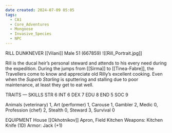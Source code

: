 ```yaml
---
date created: 2024-07-09 05:05
tags:
  - CA1
  - Core_Adventures
  - Mongoose
  - Invasive_Species
  - NPC
---
```


RILL DUNKNEVER
[[Vilani]] Male 51 (667859)
![[Rill_Portrait.jpg]]

Rill is the ducal heir’s personal steward and attends to his every need during the expedition. During the jumps from [[Sirma]] to [[Tinea-Fabre]], the Travellers come to know and appreciate old Rilly’s excellent cooking. Even when the _Superb Starling_ is sputtering and stalling due to poor maintenance, at least they get to eat well.

TRAITS — SKILLS
STR 6 INT 6
DEX 7 EDU 8
END 5 SOC 9

Animals (veterinary) 1, Art (performer) 1, Carouse 1, Gambler 2, Medic 0, Profession (chef) 2, Stealth 0, Steward 3, Survival 0

EQUIPMENT House [[Okhotnikov]] Apron, Field Kitchen
Weapons: Kitchen Knife (1D)
Armor: Jack (+1)
